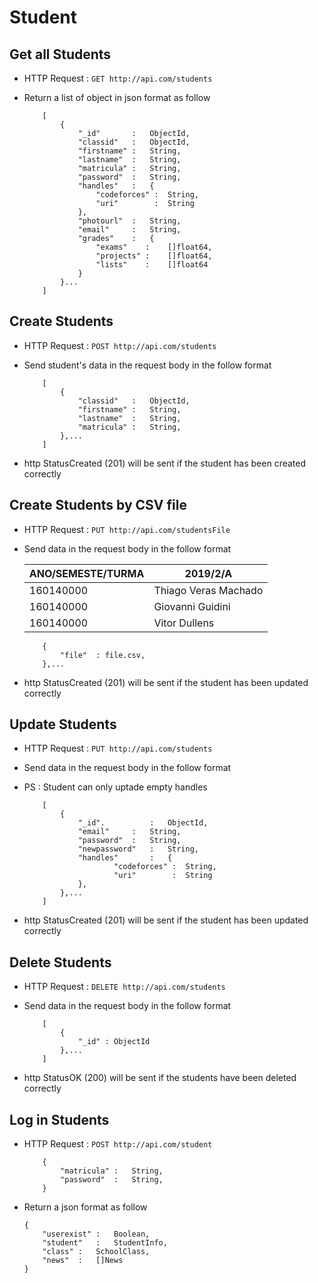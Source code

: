
# Student

## Get all Students
* HTTP Request : ```GET http://api.com/students```
* Return a list of object in json format as follow

    ``` 
        [
			{
				"_id"       :	ObjectId,
				"classid"   :	ObjectId,
				"firstname" :	String,
				"lastname"  :	String,
				"matricula" :	String,
				"password"  :	String,
				"handles"   :	{
					"codeforces" :	String,
					"uri" 	     :	String
				},
				"photourl"  :	String,
				"email"     :	String,
				"grades"    :	{
					"exams"    :	[]float64,
					"projects" :	[]float64,
					"lists"    :	[]float64
				}
			}...
		]
    ```

## Create Students
* HTTP Request : ```POST http://api.com/students```
* Send student's data in the request body in the follow format 

	``` 
		[
			{
				"classid"   :	ObjectId,
				"firstname" :	String,
				"lastname"  :	String,
				"matricula" :	String,
			},...
		]
	```
* http StatusCreated (201) will be sent if the student has been created correctly

## Create Students by CSV file
* HTTP Request : ```PUT http://api.com/studentsFile```
* Send data in the request body in the follow format

	|    ANO/SEMESTE/TURMA   |             2019/2/A 
	|------------------------|-------------------------------
	|       160140000        | 	Thiago Veras Machado    
	|       160140000        | 	Giovanni Guidini       
	|       160140000        | 	Vitor Dullens     

	``` 
		{  
			"file"	: file.csv,
		},...
	```

* http StatusCreated (201) will be sent if the student has been updated correctly

## Update Students
* HTTP Request : ```PUT http://api.com/students```
* Send data in the request body in the follow format
* PS : Student can only uptade empty handles

	``` 
		[
			{  
				"_id".      	:   ObjectId,
				"email" 	:   String,
				"password"	:   String,
				"newpassword" 	: 	String,
				"handles"   	: 	{
						"codeforces" :	String,
						"uri" 	     :	String
				},
			},...
		]
	```
* http StatusCreated (201) will be sent if the student has been updated correctly


## Delete Students
* HTTP Request : ```DELETE http://api.com/students```
* Send data in the request body in the follow format

	``` 
		[
			{  
				"_id" : ObjectId
			},...
		]
	```
* http StatusOK (200) will be sent if the students have been deleted correctly


## Log in Students
* HTTP Request : ```POST http://api.com/student```

    ``` 
		{
			"matricula" :	String,
			"password"  :	String,
		}
    ```
* Return a json format as follow

	```
	{
	    "userexist"	:	Boolean,
	    "student"	:	StudentInfo,
	    "class"	:	SchoolClass,
	    "news"	:	[]News 
	}
	```
